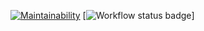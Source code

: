 [![Maintainability](https://api.codeclimate.com/v1/badges/a99a88d28ad37a79dbf6/maintainability)](https://codeclimate.com/github/codeclimate/codeclimate/maintainability)
[![Workflow status badge](https://github.com/aleksey19988/frontend-project-lvl1/workflows/.github/workflows/linter.yml/badge.svg)]

